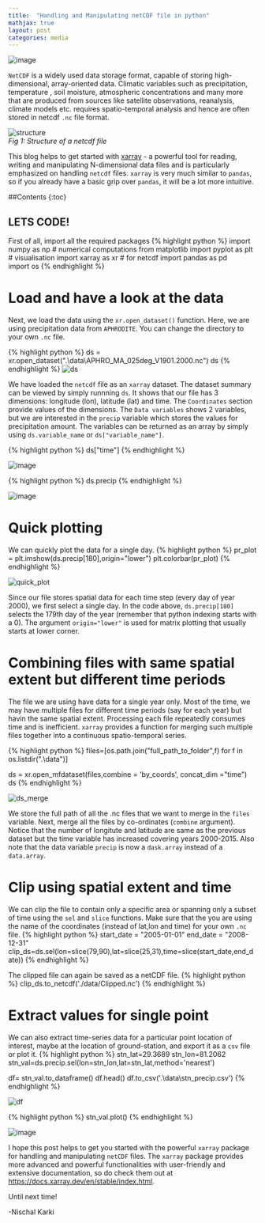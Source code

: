 ```yaml
---
title:  "Handling and Manipulating netCDF file in python"
mathjax: true
layout: post
categories: media
---
```

![image](https://user-images.githubusercontent.com/109160548/178548932-1665e40a-1561-4f3a-a49a-413f7fcb6d77.png)

`NetCDF` is a widely used data storage format, capable of storing high-dimensional, array-oriented data. Climatic variables such as precipitation, temperature , soil moisture, atmospheric concentrations and many more that are produced from sources like satellite observations, reanalysis, climate models etc. requires spatio-temporal analysis and hence are often stored in netcdf `.nc` file format. 


![structure](https://user-images.githubusercontent.com/109160548/178547196-de404e22-36d9-4397-b2e3-7493b7e93378.png) \
*Fig 1: Structure of a netcdf file* 

This blog helps to get started with [xarray](https://docs.xarray.dev/en/stable/) - a powerful tool for reading, writing and manipulating N-dimensional data files and is particularly emphasized on handling `netcdf` files. `xarray` is very much similar to `pandas`, so if you already have a basic grip over `pandas`, it will be a lot more intuitive. 

##Contents
{:toc}

## LETS CODE! 
First of all, import all the required packages
{% highlight python %}
import numpy as np                        # numerical computations
from matplotlib import pyplot as plt      # visualisation
import xarray as xr                       # for netcdf
import pandas as pd                       
import os
{% endhighlight %}

# Load and have a look at the data
Next, we load the data using the `xr.open_dataset()` function. Here, we are using precipitation data from `APHRODITE`. You can change the directory to your own `.nc` file.

{% highlight python %}
ds = xr.open_dataset(".\data\APHRO_MA_025deg_V1901.2000.nc")
ds
{% endhighlight %}
![ds](https://user-images.githubusercontent.com/109160548/179153669-9fc07fb7-9317-4cfe-85b7-8fe80387bea5.png)

We have loaded the `netcdf` file as an `xarray` dataset. The dataset summary can be viewed by simply runnning `ds`. It shows that our file has 3 dimensions: longitude (lon), latitude (lat) and time. The `Coordinates` section provide values of the dimensions. The `Data variables` shows 2 variables, but we are interested in the `precip` variable which stores the values for precipitation amount. The variables can be returned as an array by simply using `ds.variable_name` or `ds["variable_name"]`.

{% highlight python %}
ds["time"]
{% endhighlight %}

![image](https://user-images.githubusercontent.com/109160548/179155686-597f9f37-8559-491e-8a0b-b01dba73d0c1.png)

{% highlight python %}
ds.precip
{% endhighlight %}

![image](https://user-images.githubusercontent.com/109160548/179157440-a61f6841-75f5-4b6b-bd2f-54bdbbf79395.png)

# Quick plotting
We can quickly plot the data for a single day. 
{% highlight python %}
pr_plot = plt.imshow(ds.precip[180],origin="lower")
plt.colorbar(pr_plot)
{% endhighlight %}

![quick_plot](https://user-images.githubusercontent.com/109160548/179161642-fbc61d02-ed8a-48bb-bb87-16de5e3a65b5.png)

Since our file stores spatial data for each time step (every day of year 2000), we first select a single day. In the code above, `ds.precip[180]` selects the 179th day of the year (remember that python indexing starts with a 0). The argument `origin="lower"` is used for matrix plotting that usually starts at lower corner. 

# Combining files with same spatial extent but different time periods
The file we are using have data for a single year only. Most of the time, we may have multiple files for different time periods (say for each year) but havin the same spatial extent. Processing each file repeatedly consumes time and is inefficient. `xarray` provides a function for merging such multiple files together into a continuous spatio-temporal series. 

{% highlight python %}
files=[os.path.join("full_path_to_folder",f) for f in os.listdir(".\data")]

ds = xr.open_mfdataset(files,combine = 'by_coords', concat_dim ="time")
ds
{% endhighlight %}

![ds_merge](https://user-images.githubusercontent.com/109160548/179163212-9a65cc3d-b1d4-4b76-ad13-c91341bbf585.png)


We store the full path of all the .nc files that we want to merge in the `files` variable. Next, merge all the files by co-ordinates (`combine` argument). Notice that the number of longitute and latitude are same as the previous dataset but the time variable has increased covering years 2000-2015. Also note that the data variable `precip` is now a `dask.array` instead of a `data.array`.

# Clip using spatial extent and time
We can clip the file to contain only a specific area or spanning only a subset of time using the `sel` and `slice` functions. Make sure that the you are using the name of the coordinates (instead of lat,lon and time) for your own `.nc` file.
{% highlight python %}
start_date = "2005-01-01"
end_date = "2008-12-31"
clip_ds=ds.sel(lon=slice(79,90),lat=slice(25,31),time=slice(start_date,end_date))
{% endhighlight %}

The clipped file can again be saved as a netCDF file.
{% highlight python %}
clip_ds.to_netcdf('./data/Clipped.nc')
{% endhighlight %}

# Extract values for single point
We can also extract time-series data for a particular point location of interest, maybe at the location of ground-station, and export it as a `csv` file or plot it. 
{% highlight python %}
stn_lat=29.3689
stn_lon=81.2062
stn_val=ds.precip.sel(lon=stn_lon,lat=stn_lat,method='nearest')

df= stn_val.to_dataframe()
df.head()
df.to_csv('.\data\stn_precip.csv')
{% endhighlight %}

![df](https://user-images.githubusercontent.com/109160548/179166959-bf7a2ee6-4378-4ea1-9648-afeb9f50c1d3.png)

{% highlight python %}
stn_val.plot()
{% endhighlight %}

![image](https://user-images.githubusercontent.com/109160548/179167731-a9e15e32-9767-491b-86cf-570e5507b901.png)

I hope this post helps to get you started with the powerful `xarray` package for handling and manipulating `netCDF` files. The `xarray` package provides more advanced and powerful functionalities with user-friendly and extensive documentation, so do check them out at https://docs.xarray.dev/en/stable/index.html.

Until next time!

-Nischal Karki
